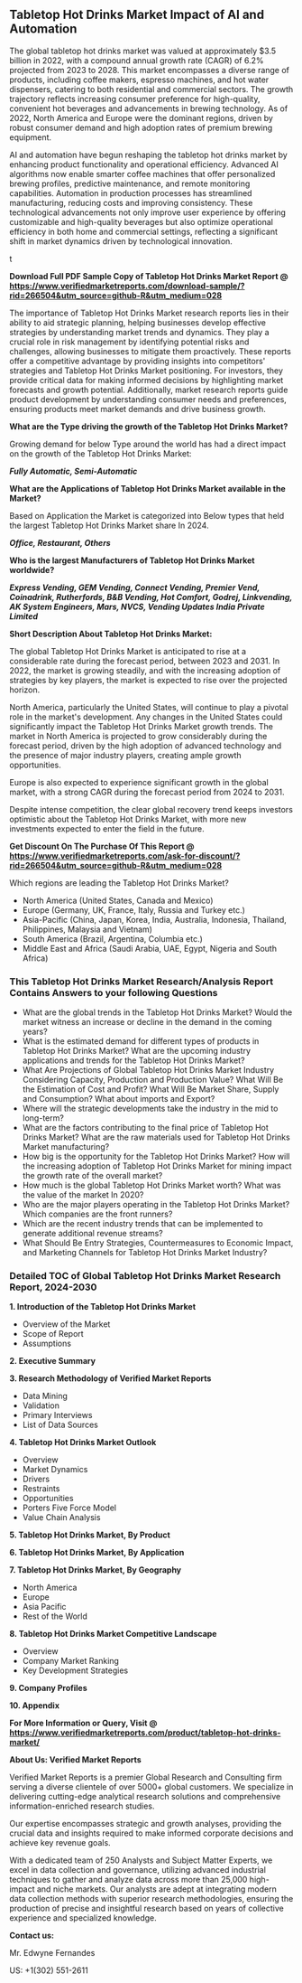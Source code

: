 <h2>Tabletop Hot Drinks Market Impact of AI and Automation</h2><p>The global tabletop hot drinks market was valued at approximately $3.5 billion in 2022, with a compound annual growth rate (CAGR) of 6.2% projected from 2023 to 2028. This market encompasses a diverse range of products, including coffee makers, espresso machines, and hot water dispensers, catering to both residential and commercial sectors. The growth trajectory reflects increasing consumer preference for high-quality, convenient hot beverages and advancements in brewing technology. As of 2022, North America and Europe were the dominant regions, driven by robust consumer demand and high adoption rates of premium brewing equipment.</p><p>AI and automation have begun reshaping the tabletop hot drinks market by enhancing product functionality and operational efficiency. Advanced AI algorithms now enable smarter coffee machines that offer personalized brewing profiles, predictive maintenance, and remote monitoring capabilities. Automation in production processes has streamlined manufacturing, reducing costs and improving consistency. These technological advancements not only improve user experience by offering customizable and high-quality beverages but also optimize operational efficiency in both home and commercial settings, reflecting a significant shift in market dynamics driven by technological innovation.</p>t</p><p id="" class=""><strong>Download Full PDF Sample Copy of Tabletop Hot Drinks Market Report @ <a href="https://www.verifiedmarketreports.com/download-sample/?rid=266504&utm_source=github-R&utm_medium=028" target="_blank">https://www.verifiedmarketreports.com/download-sample/?rid=266504&utm_source=github-R&utm_medium=028</a></strong></p><p>The importance of&nbsp;Tabletop Hot Drinks Market research reports lies in their ability to aid strategic planning, helping businesses develop effective strategies by understanding market trends and dynamics. They play a crucial role in risk management by identifying potential risks and challenges, allowing businesses to mitigate them proactively. These reports offer a competitive advantage by providing insights into competitors' strategies and Tabletop Hot Drinks Market positioning. For investors, they provide critical data for making informed decisions by highlighting market forecasts and growth potential. Additionally, market research reports guide product development by understanding consumer needs and preferences, ensuring products meet market demands and drive business growth.</p><p><strong>What are the&nbsp;Type driving the growth of the Tabletop Hot Drinks Market?</strong></p><p id="" class="">Growing demand for below Type around the world has had a direct impact on the growth of the Tabletop Hot Drinks Market:</p><em><strong>Fully Automatic, Semi-Automatic</strong></em></p><strong>What are the&nbsp;Applications&nbsp;of Tabletop Hot Drinks Market available in the Market?</strong></p><p id="" class="">Based on Application the Market is categorized into Below types that held the largest Tabletop Hot Drinks Market share In 2024.</p><em><strong>Office, Restaurant, Others</strong></em></p><strong>Who is the largest Manufacturers of Tabletop Hot Drinks Market worldwide?</strong></p><p><em><strong>Express Vending, GEM Vending, Connect Vending, Premier Vend, Coinadrink, Rutherfords, B&B Vending, Hot Comfort, Godrej, Linkvending, AK System Engineers, Mars, NVCS, Vending Updates India Private Limited</strong></em></p><p id="" class=""><strong>Short Description About Tabletop Hot Drinks Market:</strong></p><p>The global Tabletop Hot Drinks Market is anticipated to rise at a considerable rate during the forecast period, between 2023 and 2031. In 2022, the market is growing steadily, and with the increasing adoption of strategies by key players, the market is expected to rise over the projected horizon.</p><p>North America, particularly the United States, will continue to play a pivotal role in the market's development. Any changes in the United States could significantly impact the Tabletop Hot Drinks Market growth trends. The market in North America is projected to grow considerably during the forecast period, driven by the high adoption of advanced technology and the presence of major industry players, creating ample growth opportunities.</p><p>Europe is also expected to experience significant growth in the global market, with a strong CAGR during the forecast period from 2024 to 2031.</p><p>Despite intense competition, the clear global recovery trend keeps investors optimistic about the Tabletop Hot Drinks Market, with more new investments expected to enter the field in the future.</p><p id="" class=""><strong>Get Discount On The Purchase Of This Report @ <a href="https://www.verifiedmarketreports.com/ask-for-discount/?rid=266504&utm_source=github-R&utm_medium=028" target="_blank">https://www.verifiedmarketreports.com/ask-for-discount/?rid=266504&utm_source=github-R&utm_medium=028</a></strong></p>Which regions are leading the Tabletop Hot Drinks Market?</p><ul><li>North America (United States, Canada and Mexico)</li><li>Europe (Germany, UK, France, Italy, Russia and Turkey etc.)</li><li>Asia-Pacific (China, Japan, Korea, India, Australia, Indonesia, Thailand, Philippines, Malaysia and Vietnam)</li><li>South America (Brazil, Argentina, Columbia etc.)</li><li>Middle East and Africa (Saudi Arabia, UAE, Egypt, Nigeria and South Africa)</li></ul><h3 id="" class="">This Tabletop Hot Drinks Market Research/Analysis Report Contains Answers to your following Questions</h3><ul><li>What are the global trends in the Tabletop Hot Drinks Market? Would the market witness an increase or decline in the demand in the coming years?</li><li>What is the estimated demand for different types of products in Tabletop Hot Drinks Market? What are the upcoming industry applications and trends for the Tabletop Hot Drinks Market?</li><li>What Are Projections of Global Tabletop Hot Drinks Market Industry Considering Capacity, Production and Production Value? What Will Be the Estimation of Cost and Profit? What Will Be Market Share, Supply and Consumption? What about imports and Export?</li><li>Where will the strategic developments take the industry in the mid to long-term?</li><li>What are the factors contributing to the final price of Tabletop Hot Drinks Market? What are the raw materials used for Tabletop Hot Drinks Market manufacturing?</li><li>How big is the opportunity for the Tabletop Hot Drinks Market? How will the increasing adoption of Tabletop Hot Drinks Market for mining impact the growth rate of the overall market?</li><li>How much is the global Tabletop Hot Drinks Market worth? What was the value of the market In 2020?</li><li>Who are the major players operating in the Tabletop Hot Drinks Market? Which companies are the front runners?</li><li>Which are the recent industry trends that can be implemented to generate additional revenue streams?</li><li>What Should Be Entry Strategies, Countermeasures to Economic Impact, and Marketing Channels for Tabletop Hot Drinks Market Industry?</li></ul><h3 id="" class="">Detailed TOC of Global Tabletop Hot Drinks Market Research Report, 2024-2030</h3><p id="" class=""><strong>1. Introduction of the Tabletop Hot Drinks Market</strong></p><ul><li>Overview of the Market</li><li>Scope of Report</li><li>Assumptions</li></ul><p id="" class=""><strong>2. Executive Summary</strong></p><p id="" class=""><strong>3. Research Methodology of Verified Market Reports</strong></p><ul><li>Data Mining</li><li>Validation</li><li>Primary Interviews</li><li>List of Data Sources</li></ul><p id="" class=""><strong>4. Tabletop Hot Drinks Market Outlook</strong></p><ul><li>Overview</li><li>Market Dynamics</li><li>Drivers</li><li>Restraints</li><li>Opportunities</li><li>Porters Five Force Model</li><li>Value Chain Analysis</li></ul><p id="" class=""><strong>5. Tabletop Hot Drinks Market, By Product</strong></p><p id="" class=""><strong>6. Tabletop Hot Drinks Market, By Application</strong></p><p id="" class=""><strong>7. Tabletop Hot Drinks Market, By Geography</strong></p><ul><li>North America</li><li>Europe</li><li>Asia Pacific</li><li>Rest of the World</li></ul><p id="" class=""><strong>8. Tabletop Hot Drinks Market Competitive Landscape</strong></p><ul><li>Overview</li><li>Company Market Ranking</li><li>Key Development Strategies</li></ul><p id="" class=""><strong>9. Company Profiles</strong></p><p id="" class=""><strong>10. Appendix</strong></p><p id="" class=""><strong>For More Information or Query, Visit @ <a href="https://www.verifiedmarketreports.com/product/tabletop-hot-drinks-market/" target="_blank">https://www.verifiedmarketreports.com/product/tabletop-hot-drinks-market/</a></strong></p><p id="" class=""><strong>About Us: Verified Market Reports</strong></p><p id="" class="">Verified Market Reports is a premier Global Research and Consulting firm serving a diverse clientele of over 5000+ global customers. We specialize in delivering cutting-edge analytical research solutions and comprehensive information-enriched research studies.</p><p id="" class="">Our expertise encompasses strategic and growth analyses, providing the crucial data and insights required to make informed corporate decisions and achieve key revenue goals.</p><p id="" class="">With a dedicated team of 250 Analysts and Subject Matter Experts, we excel in data collection and governance, utilizing advanced industrial techniques to gather and analyze data across more than 25,000 high-impact and niche markets. Our analysts are adept at integrating modern data collection methods with superior research methodologies, ensuring the production of precise and insightful research based on years of collective experience and specialized knowledge.</p><p id="" class=""><strong>Contact us:</strong></p><p id="" class="">Mr. Edwyne Fernandes</p><p id="" class="">US: +1(302) 551-2611</p>